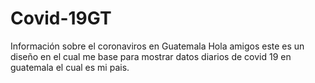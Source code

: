 # Covid-19GT
Información sobre el coronaviros en Guatemala
Hola amigos este es un diseño en el cual me base para mostrar datos diarios de covid 19 en guatemala el cual es mi pais.
